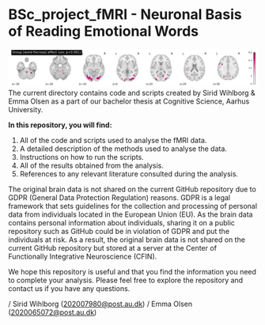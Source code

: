 # BSc_project_fMRI - Neuronal Basis of Reading Emotional Words 

![Resonance](fig/header.png)
The current directory contains code and scripts created by Sirid Wihlborg & Emma Olsen as a part of our bachelor thesis at Cognitive Science, Aarhus University.

**In this repository, you will find:**
1. All of the code and scripts used to analyse the fMRI data. 
2. A detailed description of the methods used to analyse the data. 
3. Instructions on how to run the scripts. 
4. All of the results obtained from the analysis. 
5. References to any relevant literature consulted during the analysis. 

The original brain data is not shared on the current GitHub repository due to GDPR (General Data Protection Regulation) reasons. GDPR is a legal framework that sets guidelines for the collection and processing of personal data from individuals located in the European Union (EU). As the brain data contains personal information about individuals, sharing it on a public repository such as GitHub could be in violation of GDPR and put the individuals at risk. As a result, the original brain data is not shared on the current GitHub repository but stored at a server at the Center of Functionally Integrative Neuroscience (CFIN).

We hope this repository is useful and that you find the information you need to complete your analysis. Please feel free to explore the repository and contact us if you have any questions. 

/ Sirid Wihlborg (202007980@post.au.dk)
/ Emma Olsen (2020065072@post.au.dk)


